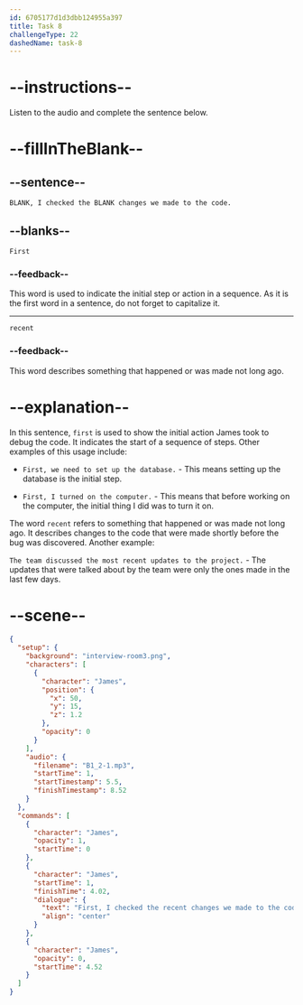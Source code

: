 ```yaml
---
id: 6705177d1d3dbb124955a397
title: Task 8
challengeType: 22
dashedName: task-8
---
```


<!-- (Audio) James: First, I checked the recent changes we made to the code. -->

# --instructions--

Listen to the audio and complete the sentence below.

# --fillInTheBlank--

## --sentence--

`BLANK, I checked the BLANK changes we made to the code.`

## --blanks--

`First`

### --feedback--

This word is used to indicate the initial step or action in a sequence. As it is the first word in a sentence, do not forget to capitalize it.

---

`recent`

### --feedback--

This word describes something that happened or was made not long ago.

# --explanation--

In this sentence, `first` is used to show the initial action James took to debug the code. It indicates the start of a sequence of steps. Other examples of this usage include:

- `First, we need to set up the database.` - This means setting up the database is the initial step.

- `First, I turned on the computer.` - This means that before working on the computer, the initial thing I did was to turn it on.

The word `recent` refers to something that happened or was made not long ago. It describes changes to the code that were made shortly before the bug was discovered. Another example:

`The team discussed the most recent updates to the project.` - The updates that were talked about by the team were only the ones made in the last few days.

# --scene--

```json
{
  "setup": {
    "background": "interview-room3.png",
    "characters": [
      {
        "character": "James",
        "position": {
          "x": 50,
          "y": 15,
          "z": 1.2
        },
        "opacity": 0
      }
    ],
    "audio": {
      "filename": "B1_2-1.mp3",
      "startTime": 1,
      "startTimestamp": 5.5,
      "finishTimestamp": 8.52
    }
  },
  "commands": [
    {
      "character": "James",
      "opacity": 1,
      "startTime": 0
    },
    {
      "character": "James",
      "startTime": 1,
      "finishTime": 4.02,
      "dialogue": {
        "text": "First, I checked the recent changes we made to the code.",
        "align": "center"
      }
    },
    {
      "character": "James",
      "opacity": 0,
      "startTime": 4.52
    }
  ]
}
```
